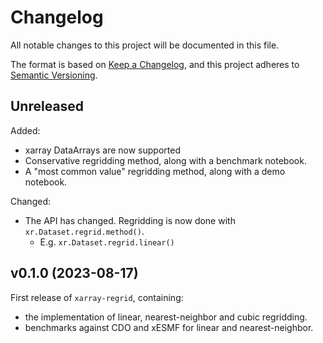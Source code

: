 # Changelog
All notable changes to this project will be documented in this file.

The format is based on [Keep a Changelog](https://keepachangelog.com/en/1.0.0/),
and this project adheres to [Semantic Versioning](https://semver.org/).

## Unreleased

Added:
 - xarray DataArrays are now supported
 - Conservative regridding method, along with a benchmark notebook.
 - A "most common value" regridding method, along with a demo notebook.

Changed:
 - The API has changed. Regridding is now done with `xr.Dataset.regrid.method()`. 
   - E.g. `xr.Dataset.regrid.linear()`


## v0.1.0 (2023-08-17)
First release of `xarray-regrid`, containing:
- the implementation of linear, nearest-neighbor and cubic regridding.
- benchmarks against CDO and xESMF for linear and nearest-neighbor.
